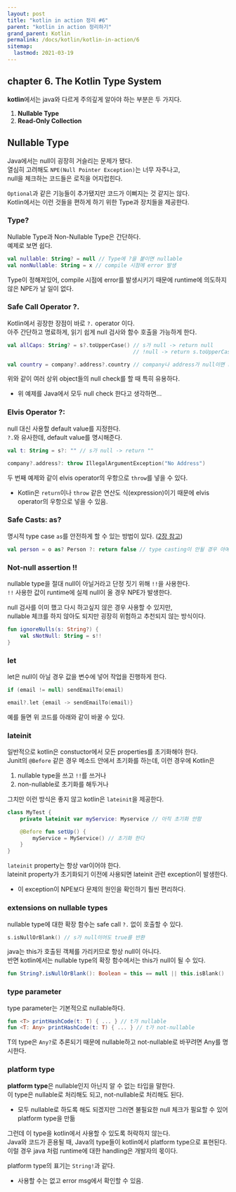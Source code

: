 ```yaml
---
layout: post
title: "kotlin in action 정리 #6"
parent: "kotlin in action 정리하기"
grand_parent: Kotlin
permalink: /docs/kotlin/kotlin-in-action/6
sitemap:
  lastmod: 2021-03-19
---
```


## chapter 6. The Kotlin Type System

**kotlin**에서는 java와 다르게 주의깊게 알아야 하는 부분은 두 가지다.
1. **Nullable Type**
2. **Read-Only Collection**


## Nullable Type

Java에서는 null이 굉장히 거슬리는 문제가 됐다.  
열심히 고려해도 `NPE(Null Pointer Exception)`는 너무 자주나고,  
null을 체크하는 코드들은 로직을 어지럽힌다.  

`Optional`과 같은 기능들이 추가됐지만 코드가 이뻐지는 것 같지는 않다.  
Kotlin에서는 이런 것들을 편하게 하기 위한 Type과 장치들을 제공한다.

### Type?

Nullable Type과 Non-Nullable Type은 간단하다.  
예제로 보면 쉽다.  

```kotlin
val nullable: String? = null // Type에 ?을 붙이면 nullable
val nonNullable: String = x // compile 시점에 error 발생
```

Type이 정해져있어, compile 시점에 error를 발생시키기 때문에 runtime에 의도하지 않은 NPE가 날 일이 없다.

### Safe Call Operator ?.

Kotlin에서 굉장한 장점이 바로 `?.` operator 이다.  
아주 간단하고 명료하게, 읽기 쉽게 null 검사와 함수 호출을 가능하게 한다.  

```kotlin
val allCaps: String? = s?.toUpperCase() // s가 null -> return null
                                        // !null -> return s.toUpperCase()

val country = company?.address?.country // company나 address가 null이면 return null
```

위와 같이 여러 상위 object들의 null check를 할 때 특히 유용하다.
- 위 예제를 Java에서 모두 null check 한다고 생각하면...

### Elvis Operator ?:

null 대신 사용할 default value를 지정한다.  
`?.`와 유사한데, default value를 명시해준다.  

```kotlin
val t: String = s?: "" // s가 null -> return ""

company?.address?: throw IllegalArgumentException("No Address")
```

두 번째 예제와 같이 elvis operator의 우항으로 `throw`를 넣을 수 있다. 
- Kotlin은 `return`이나 `throw` 같은 연산도 식(expression)이기 때문에 elvis operator의 우항으로 넣을 수 있음.

### Safe Casts: as?

명시적 type case `as`를 안전하게 할 수 있는 방법이 있다. ([2장 참고](https://meansoup.github.io/2021/01/07/kotlin_in_action_ch2/#is))  

```kotlin
val person = o as? Person ?: return false // type casting이 안될 경우 아예 함수 자체를 return false
```

### Not-null assertion !!

nullable type을 절대 null이 아닐거라고 단정 짓기 위해 `!!`을 사용한다.  
`!!` 사용한 값이 runtime에 실제 null이 올 경우 NPE가 발생한다.  

null 검사를 이미 했고 다시 하고싶지 않은 경우 사용할 수 있지만,  
nullable 체크를 하지 않아도 되지만 굉장히 위험하고 추천되지 않는 방식이다.  

```kotlin
fun ignoreNulls(s: String?) {
    val sNotNull: String = s!!
}
```

### let

let은 null이 아닐 경우 값을 변수에 넣어 작업을 진행하게 한다.  

```kotlin
if (email != null) sendEmailTo(email)

email?.let {email -> sendEmailTo(email)}
```
예를 들면 위 코드를 아래와 같이 바꿀 수 있다.

### lateinit

일반적으로 kotlin은 constuctor에서 모든 properties를 초기화해야 한다.  
Junit의 `@Before` 같은 경우 메소드 안에서 초기화를 하는데, 이런 경우에 Kotlin은
1. nullable type을 쓰고 `!!`를 쓰거나
2. non-nullable로 초기화를 해두거나

그치만 이런 방식은 좋지 않고 kotlin은 `lateinit`을 제공한다.

```kotlin
class MyTest {
    private lateinit var myService: Myservice // 아직 초기화 안함

    @Before fun setUp() {
        myService = MyService() // 초기화 한다
    }
}
```

`lateinit` property는 항상 var이어야 한다.  
lateinit property가 초기화되기 이전에 사용되면 lateinit 관련 exception이 발생한다.
- 이 exception이 NPE보다 문제의 원인을 확인하기 훨씬 편리하다.

### extensions on nullable types

nullable type에 대한 확장 함수는 safe call `?.` 없이 호출할 수 있다.  

```kotlin
s.isNullOrBlank() // s가 null이어도 true를 반환
```

java는 this가 호출된 객체를 가리키므로 항상 null이 아니다.  
반면 kotlin에서는 nullable type의 확장 함수에서는 this가 null이 될 수 있다.  

```kotlin
fun String?.isNullOrBlank(): Boolean = this == null || this.isBlank()
```

### type parameter

type parameter는 기본적으로 nullable하다.  
```kotlin
fun <T> printHashCode(t: T) { ... } // t가 nullable
fun <T: Any> printHashCode(t: T) { ... } // t가 not-nullable 
```

T의 type은 `Any?`로 추론되기 때문에 nullable하고 not-nullable로 바꾸려면 Any를 명시한다.  

### platform type

**platform type**은 nullable인지 아닌지 알 수 없는 타입을 말한다.  
이 type은 nullable로 처리해도 되고, not-nullable로 처리해도 된다.
- 모두 nullable로 하도록 해도 되겠지만 그러면 불필요한 null 체크가 필요할 수 있어 platform type을 만듦  

그런데 이 type을 kotlin에서 사용할 수 있도록 허락하지 않는다.  
Java와 코드가 혼용될 때, Java의 type들이 kotlin에서 platform type으로 표현된다.  
이럴 경우 java 처럼 runtime에 대한 handling은 개발자의 몫이다.

platform type의 표기는 `String!`과 같다.
- 사용할 수는 없고 error msg에서 확인할 수 있음.
